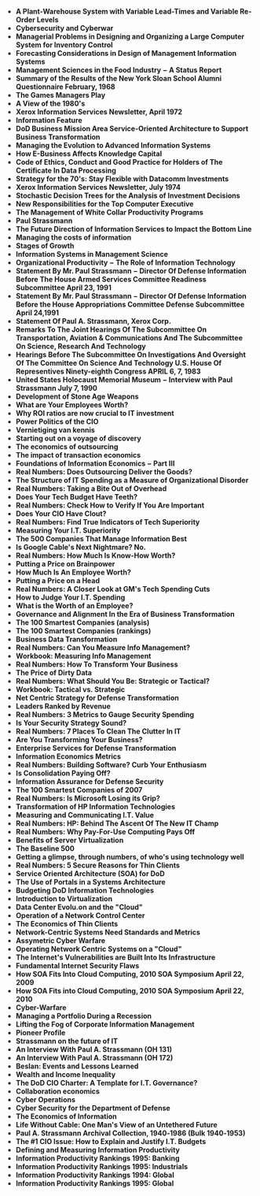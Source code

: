 
<ul>
  
 <li><b><a target="_blank" href="https://github.com/manjunath5496/Paul-Strassmann-Papers/blob/master/paul(1).pdf" style="text-decoration:none;"> A Plant-Warehouse System with Variable Lead-Times and Variable Re-Order Levels</a></b></li>
  
<li><b><a target="_blank" href="https://github.com/manjunath5496/Paul-Strassmann-Papers/blob/master/paul(2).pdf" style="text-decoration:none;">Cybersecurity and Cyberwar</a></b></li>

<li><b><a target="_blank" href="https://github.com/manjunath5496/Paul-Strassmann-Papers/blob/master/paul(3).pdf" style="text-decoration:none;">Managerial Problems in Designing and Organizing a Large Computer System for Inventory Control</a></b></li>                         
  <li><b><a target="_blank" href="https://github.com/manjunath5496/Paul-Strassmann-Papers/blob/master/paul(4).pdf" style="text-decoration:none;">Forecasting Considerations in Design of Management Information Systems</a></b></li>  
     <li><b><a target="_blank" href="https://github.com/manjunath5496/Paul-Strassmann-Papers/blob/master/paul(5).pdf" style="text-decoration:none;">Management Sciences in the Food Industry &minus; A Status Report</a></b></li>  
   <li><b><a target="_blank" href="https://github.com/manjunath5496/Paul-Strassmann-Papers/blob/master/paul(6).pdf" style="text-decoration:none;">Summary of the Results of the New York Sloan School Alumni Questionnaire February, 1968</a></b></li>  
                                             

 <li><b><a target="_blank" href="https://github.com/manjunath5496/Paul-Strassmann-Papers/blob/master/paul(7).pdf" style="text-decoration:none;">The Games Managers Play</a></b></li>
  
<li><b><a target="_blank" href="https://github.com/manjunath5496/Paul-Strassmann-Papers/blob/master/paul(8).pdf" style="text-decoration:none;">A View of the 1980's </a></b></li>

<li><b><a target="_blank" href="https://github.com/manjunath5496/Paul-Strassmann-Papers/blob/master/paul(9).pdf" style="text-decoration:none;">Xerox Information Services Newsletter, April 1972</a></b></li>                         
  <li><b><a target="_blank" href="https://github.com/manjunath5496/Paul-Strassmann-Papers/blob/master/paul(10).pdf" style="text-decoration:none;"> Information Feature</a></b></li>  
     <li><b><a target="_blank" href="https://github.com/manjunath5496/Paul-Strassmann-Papers/blob/master/paul(11).pdf" style="text-decoration:none;">DoD Business Mission Area Service-Oriented Architecture to Support Business Transformation</a></b></li>  
   <li><b><a target="_blank" href="https://github.com/manjunath5496/Paul-Strassmann-Papers/blob/master/paul(12).pdf" style="text-decoration:none;">Managing the Evolution to Advanced Information Systems</a></b></li>  
                                             
<li><b><a target="_blank" href="https://github.com/manjunath5496/Paul-Strassmann-Papers/blob/master/paul(13).pdf" style="text-decoration:none;">How E-Business Affects Knowledge Capital</a></b></li>                         
  <li><b><a target="_blank" href="https://github.com/manjunath5496/Paul-Strassmann-Papers/blob/master/paul(14).pdf" style="text-decoration:none;">Code of Ethics, Conduct and Good Practice for Holders of The Certificate In Data Processing</a></b></li>  
     <li><b><a target="_blank" href="https://github.com/manjunath5496/Paul-Strassmann-Papers/blob/master/paul(15).pdf" style="text-decoration:none;">Strategy for the 70's: Stay Flexible with Datacomm Investments</a></b></li>  
   <li><b><a target="_blank" href="https://github.com/manjunath5496/Paul-Strassmann-Papers/blob/master/paul(16).pdf" style="text-decoration:none;">Xerox Information Services Newsletter, July 1974</a></b></li>  
                                             
  <li><b><a target="_blank" href="https://github.com/manjunath5496/Paul-Strassmann-Papers/blob/master/paul(17).pdf" style="text-decoration:none;">Stochastic Decision Trees for the Analysis of Investment Decisions</a></b></li>  
     <li><b><a target="_blank" href="https://github.com/manjunath5496/Paul-Strassmann-Papers/blob/master/paul(18).pdf" style="text-decoration:none;">New Responsibilities for the Top Computer Executive</a></b></li>  
   <li><b><a target="_blank" href="https://github.com/manjunath5496/Paul-Strassmann-Papers/blob/master/paul(19).pdf" style="text-decoration:none;">The Management of White Collar Productivity Programs</a></b></li>  

  <li><b><a target="_blank" href="https://github.com/manjunath5496/Paul-Strassmann-Papers/blob/master/paul(20).pdf" style="text-decoration:none;">Paul Strassmann</a></b></li>  
     <li><b><a target="_blank" href="https://github.com/manjunath5496/Paul-Strassmann-Papers/blob/master/paul(21).pdf" style="text-decoration:none;">The Future Direction of Information Services to Impact the Bottom Line</a></b></li>  
   <li><b><a target="_blank" href="https://github.com/manjunath5496/Paul-Strassmann-Papers/blob/master/paul(22).pdf" style="text-decoration:none;">Managing the costs of information</a></b></li>  


 <li><b><a target="_blank" href="https://github.com/manjunath5496/Paul-Strassmann-Papers/blob/master/paul(23).pdf" style="text-decoration:none;">Stages of Growth</a></b></li>  
     <li><b><a target="_blank" href="https://github.com/manjunath5496/Paul-Strassmann-Papers/blob/master/paul(24).pdf" style="text-decoration:none;">Information Systems in Management Science</a></b></li>  
   <li><b><a target="_blank" href="https://github.com/manjunath5496/Paul-Strassmann-Papers/blob/master/paul(25).pdf" style="text-decoration:none;"> Organizational Productivity &minus; The Role of Information Technology </a></b></li>  

  <li><b><a target="_blank" href="https://github.com/manjunath5496/Paul-Strassmann-Papers/blob/master/paul(26).pdf" style="text-decoration:none;">Statement By Mr. Paul Strassmann &minus; Director Of Defense Information Before The House Armed Services Committee Readiness Subcommittee April 23, 1991</a></b></li>  
<li><b><a target="_blank" href="https://github.com/manjunath5496/Paul-Strassmann-Papers/blob/master/paul(27).pdf" style="text-decoration:none;">Statement By Mr. Paul Strassmann &minus; Director Of Defense Information Before the House Appropriations Committee Defense Subcommittee April 24,1991</a></b></li>  
   <li><b><a target="_blank" href="https://github.com/manjunath5496/Paul-Strassmann-Papers/blob/master/paul(28).pdf" style="text-decoration:none;">Statement Of Paul A. Strassmann, Xerox Corp. </a></b></li>  

<li><b><a target="_blank" href="https://github.com/manjunath5496/Paul-Strassmann-Papers/blob/master/paul(29).pdf" style="text-decoration:none;">Remarks To The Joint Hearings Of The Subcommittee On Transportation, Aviation & Communications And The Subcommittee On Science, Research And Technology</a></b></li>  

   <li><b><a target="_blank" href="https://github.com/manjunath5496/Paul-Strassmann-Papers/blob/master/paul(30).pdf" style="text-decoration:none;">Hearings Before The Subcommittee On Investigations And Oversight Of The Committee On Science And Technology
U.S. House Of Representives Ninety-eighth Congress APRIL 6, 7, 1983</a></b></li>  

<li><b><a target="_blank" href="https://github.com/manjunath5496/Paul-Strassmann-Papers/blob/master/paul(31).pdf" style="text-decoration:none;">United States Holocaust Memorial Museum &minus; Interview with Paul Strassmann July 7, 1990</a></b></li>  

  <li><b><a target="_blank" href="https://github.com/manjunath5496/Paul-Strassmann-Papers/blob/master/paul(32).pdf" style="text-decoration:none;">Development of Stone Age Weapons</a></b></li>  

<li><b><a target="_blank" href="https://github.com/manjunath5496/Paul-Strassmann-Papers/blob/master/paul(33).pdf" style="text-decoration:none;">What are Your Employees Worth?</a></b></li>  

   <li><b><a target="_blank" href="https://github.com/manjunath5496/Paul-Strassmann-Papers/blob/master/paul(34).pdf" style="text-decoration:none;">Why ROI ratios are now crucial to IT investment </a></b></li>  

<li><b><a target="_blank" href="https://github.com/manjunath5496/Paul-Strassmann-Papers/blob/master/paul(35).pdf" style="text-decoration:none;">Power Politics of the CIO</a></b></li>  


<li><b><a target="_blank" href="https://github.com/manjunath5496/Paul-Strassmann-Papers/blob/master/paul(36).pdf" style="text-decoration:none;">Vernietiging van kennis</a></b></li>  

   <li><b><a target="_blank" href="https://github.com/manjunath5496/Paul-Strassmann-Papers/blob/master/paul(37).pdf" style="text-decoration:none;">Starting out on a voyage of discovery</a></b></li>  

<li><b><a target="_blank" href="https://github.com/manjunath5496/Paul-Strassmann-Papers/blob/master/paul(38).pdf" style="text-decoration:none;">The economics of outsourcing</a></b></li>  

  <li><b><a target="_blank" href="https://github.com/manjunath5496/Paul-Strassmann-Papers/blob/master/paul(39).pdf" style="text-decoration:none;">The impact of transaction economics</a></b></li>  

<li><b><a target="_blank" href="https://github.com/manjunath5496/Paul-Strassmann-Papers/blob/master/paul(40).pdf" style="text-decoration:none;">Foundations of Information Economics &minus; Part III</a></b></li>  

   <li><b><a target="_blank" href="https://github.com/manjunath5496/Paul-Strassmann-Papers/blob/master/paul(41).pdf" style="text-decoration:none;">Real Numbers: Does Outsourcing Deliver the Goods?</a></b></li>  

<li><b><a target="_blank" href="https://github.com/manjunath5496/Paul-Strassmann-Papers/blob/master/paul(42).pdf" style="text-decoration:none;">The Structure of IT Spending as a Measure of Organizational Disorder</a></b></li>  


<li><b><a target="_blank" href="https://github.com/manjunath5496/Paul-Strassmann-Papers/blob/master/paul(43).pdf" style="text-decoration:none;">Real Numbers: Taking a Bite Out of Overhead</a></b></li>  

  <li><b><a target="_blank" href="https://github.com/manjunath5496/Paul-Strassmann-Papers/blob/master/paul(44).pdf" style="text-decoration:none;">Does Your Tech Budget Have Teeth?</a></b></li>  

<li><b><a target="_blank" href="https://github.com/manjunath5496/Paul-Strassmann-Papers/blob/master/paul(45).pdf" style="text-decoration:none;">Real Numbers: Check How to Verify If You Are Important</a></b></li>  

   <li><b><a target="_blank" href="https://github.com/manjunath5496/Paul-Strassmann-Papers/blob/master/paul(46).pdf" style="text-decoration:none;">Does Your CIO Have Clout?</a></b></li>  

<li><b><a target="_blank" href="https://github.com/manjunath5496/Paul-Strassmann-Papers/blob/master/paul(47).pdf" style="text-decoration:none;">Real Numbers: Find True Indicators of Tech Superiority</a></b></li>  


<li><b><a target="_blank" href="https://github.com/manjunath5496/Paul-Strassmann-Papers/blob/master/paul(48).pdf" style="text-decoration:none;">Measuring Your I.T. Superiority</a></b></li>  

  <li><b><a target="_blank" href="https://github.com/manjunath5496/Paul-Strassmann-Papers/blob/master/paul(49).pdf" style="text-decoration:none;">The 500 Companies That Manage Information Best</a></b></li>  

<li><b><a target="_blank" href="https://github.com/manjunath5496/Paul-Strassmann-Papers/blob/master/paul(50).pdf" style="text-decoration:none;">Is Google Cable's Next Nightmare? No.</a></b></li>  

   <li><b><a target="_blank" href="https://github.com/manjunath5496/Paul-Strassmann-Papers/blob/master/paul(51).pdf" style="text-decoration:none;">Real Numbers: How Much Is Know-How Worth?</a></b></li>  

<li><b><a target="_blank" href="https://github.com/manjunath5496/Paul-Strassmann-Papers/blob/master/paul(52).pdf" style="text-decoration:none;">Putting a Price on Brainpower</a></b></li>  

<li><b><a target="_blank" href="https://github.com/manjunath5496/Paul-Strassmann-Papers/blob/master/paul(53).pdf" style="text-decoration:none;">How Much Is An Employee Worth?</a></b></li>  

   <li><b><a target="_blank" href="https://github.com/manjunath5496/Paul-Strassmann-Papers/blob/master/paul(54).pdf" style="text-decoration:none;">Putting a Price on a Head</a></b></li>  

<li><b><a target="_blank" href="https://github.com/manjunath5496/Paul-Strassmann-Papers/blob/master/paul(55).pdf" style="text-decoration:none;">Real Numbers: A Closer Look at GM's Tech Spending Cuts</a></b></li>  

<li><b><a target="_blank" href="https://github.com/manjunath5496/Paul-Strassmann-Papers/blob/master/paul(56).pdf" style="text-decoration:none;"> How to Judge Your I.T. Spending</a></b></li>  


 <li><b><a target="_blank" href="https://github.com/manjunath5496/Paul-Strassmann-Papers/blob/master/paul(57).pdf" style="text-decoration:none;"> What is the Worth of an Employee?</a></b></li>
  
<li><b><a target="_blank" href="https://github.com/manjunath5496/Paul-Strassmann-Papers/blob/master/paul(58).pdf" style="text-decoration:none;">Governance and Alignment In the Era of Business Transformation</a></b></li>

<li><b><a target="_blank" href="https://github.com/manjunath5496/Paul-Strassmann-Papers/blob/master/paul(59).pdf" style="text-decoration:none;">The 100 Smartest Companies (analysis)</a></b></li>                         
  <li><b><a target="_blank" href="https://github.com/manjunath5496/Paul-Strassmann-Papers/blob/master/paul(60).pdf" style="text-decoration:none;">The 100 Smartest Companies (rankings)</a></b></li>  
     <li><b><a target="_blank" href="https://github.com/manjunath5496/Paul-Strassmann-Papers/blob/master/paul(61).pdf" style="text-decoration:none;">Business Data Transformation</a></b></li>  
   <li><b><a target="_blank" href="https://github.com/manjunath5496/Paul-Strassmann-Papers/blob/master/paul(62).pdf" style="text-decoration:none;">Real Numbers: Can You Measure Info Management?</a></b></li>  
                                             

 <li><b><a target="_blank" href="https://github.com/manjunath5496/Paul-Strassmann-Papers/blob/master/paul(63).pdf" style="text-decoration:none;">Workbook: Measuring Info Management</a></b></li>
  
<li><b><a target="_blank" href="https://github.com/manjunath5496/Paul-Strassmann-Papers/blob/master/paul(64).pdf" style="text-decoration:none;">Real Numbers: How To Transform Your Business </a></b></li>

<li><b><a target="_blank" href="https://github.com/manjunath5496/Paul-Strassmann-Papers/blob/master/paul(65).pdf" style="text-decoration:none;">The Price of Dirty Data</a></b></li>                         
  <li><b><a target="_blank" href="https://github.com/manjunath5496/Paul-Strassmann-Papers/blob/master/paul(66).pdf" style="text-decoration:none;"> Real Numbers: What Should You Be: Strategic or Tactical?</a></b></li>  
     <li><b><a target="_blank" href="https://github.com/manjunath5496/Paul-Strassmann-Papers/blob/master/paul(67).pdf" style="text-decoration:none;">Workbook: Tactical vs. Strategic</a></b></li>  
   <li><b><a target="_blank" href="https://github.com/manjunath5496/Paul-Strassmann-Papers/blob/master/paul(68).pdf" style="text-decoration:none;">Net Centric Strategy for Defense Transformation</a></b></li>  
                                             
<li><b><a target="_blank" href="https://github.com/manjunath5496/Paul-Strassmann-Papers/blob/master/paul(69).pdf" style="text-decoration:none;">Leaders Ranked by Revenue</a></b></li>                         
  <li><b><a target="_blank" href="https://github.com/manjunath5496/Paul-Strassmann-Papers/blob/master/paul(70).pdf" style="text-decoration:none;">Real Numbers: 3 Metrics to Gauge Security Spending</a></b></li>  
     <li><b><a target="_blank" href="https://github.com/manjunath5496/Paul-Strassmann-Papers/blob/master/paul(71).pdf" style="text-decoration:none;">Is Your Security Strategy Sound?</a></b></li>  
   <li><b><a target="_blank" href="https://github.com/manjunath5496/Paul-Strassmann-Papers/blob/master/paul(72).pdf" style="text-decoration:none;">Real Numbers: 7 Places To Clean The Clutter In IT</a></b></li>  
                                             
  <li><b><a target="_blank" href="https://github.com/manjunath5496/Paul-Strassmann-Papers/blob/master/paul(73).pdf" style="text-decoration:none;">Are You Transforming Your Business?</a></b></li>  
     <li><b><a target="_blank" href="https://github.com/manjunath5496/Paul-Strassmann-Papers/blob/master/paul(74).pdf" style="text-decoration:none;">Enterprise Services for Defense Transformation</a></b></li>  
   <li><b><a target="_blank" href="https://github.com/manjunath5496/Paul-Strassmann-Papers/blob/master/paul(75).pdf" style="text-decoration:none;">Information Economics Metrics</a></b></li>  

  <li><b><a target="_blank" href="https://github.com/manjunath5496/Paul-Strassmann-Papers/blob/master/paul(76).pdf" style="text-decoration:none;">Real Numbers: Building Software? Curb Your Enthusiasm</a></b></li>  
     <li><b><a target="_blank" href="https://github.com/manjunath5496/Paul-Strassmann-Papers/blob/master/paul(77).pdf" style="text-decoration:none;">Is Consolidation Paying Off?</a></b></li>  
   <li><b><a target="_blank" href="https://github.com/manjunath5496/Paul-Strassmann-Papers/blob/master/paul(78).pdf" style="text-decoration:none;">Information Assurance for Defense Security</a></b></li>  


 <li><b><a target="_blank" href="https://github.com/manjunath5496/Paul-Strassmann-Papers/blob/master/paul(79).pdf" style="text-decoration:none;">The 100 Smartest Companies of 2007</a></b></li>  
     <li><b><a target="_blank" href="https://github.com/manjunath5496/Paul-Strassmann-Papers/blob/master/paul(80).pdf" style="text-decoration:none;">Real Numbers: Is Microsoft Losing its Grip?</a></b></li>  
   <li><b><a target="_blank" href="https://github.com/manjunath5496/Paul-Strassmann-Papers/blob/master/paul(81).pdf" style="text-decoration:none;"> Transformation of HP Information Technologies </a></b></li>  

  <li><b><a target="_blank" href="https://github.com/manjunath5496/Paul-Strassmann-Papers/blob/master/paul(82).pdf" style="text-decoration:none;">Measuring and Communicating I.T. Value</a></b></li>  
<li><b><a target="_blank" href="https://github.com/manjunath5496/Paul-Strassmann-Papers/blob/master/paul(83).pdf" style="text-decoration:none;">Real Numbers: HP: Behind The Ascent Of The New IT Champ</a></b></li>  
   <li><b><a target="_blank" href="https://github.com/manjunath5496/Paul-Strassmann-Papers/blob/master/paul(84).pdf" style="text-decoration:none;">Real Numbers: Why Pay-For-Use Computing Pays Off</a></b></li>  

<li><b><a target="_blank" href="https://github.com/manjunath5496/Paul-Strassmann-Papers/blob/master/paul(85).pdf" style="text-decoration:none;">Benefits of Server Virtualization</a></b></li>  

   <li><b><a target="_blank" href="https://github.com/manjunath5496/Paul-Strassmann-Papers/blob/master/paul(86).pdf" style="text-decoration:none;">The Baseline 500</a></b></li>  

<li><b><a target="_blank" href="https://github.com/manjunath5496/Paul-Strassmann-Papers/blob/master/paul(87).pdf" style="text-decoration:none;">Getting a glimpse, through numbers, of who's using technology well</a></b></li>  

  <li><b><a target="_blank" href="https://github.com/manjunath5496/Paul-Strassmann-Papers/blob/master/paul(88).pdf" style="text-decoration:none;">Real Numbers: 5 Secure Reasons for Thin Clients</a></b></li>  

<li><b><a target="_blank" href="https://github.com/manjunath5496/Paul-Strassmann-Papers/blob/master/paul(89).pdf" style="text-decoration:none;">Service Oriented Architecture (SOA) for DoD</a></b></li>  

   <li><b><a target="_blank" href="https://github.com/manjunath5496/Paul-Strassmann-Papers/blob/master/paul(90).pdf" style="text-decoration:none;">The Use of Portals in a Systems Architecture </a></b></li>  

<li><b><a target="_blank" href="https://github.com/manjunath5496/Paul-Strassmann-Papers/blob/master/paul(91).pdf" style="text-decoration:none;">Budgeting DoD Information Technologies</a></b></li>  


<li><b><a target="_blank" href="https://github.com/manjunath5496/Paul-Strassmann-Papers/blob/master/paul(92).pdf" style="text-decoration:none;">Introduction to Virtualization</a></b></li>  

   <li><b><a target="_blank" href="https://github.com/manjunath5496/Paul-Strassmann-Papers/blob/master/paul(93).pdf" style="text-decoration:none;">Data Center Evolu.on and the "Cloud"</a></b></li>  

<li><b><a target="_blank" href="https://github.com/manjunath5496/Paul-Strassmann-Papers/blob/master/paul(94).pdf" style="text-decoration:none;">Operation of a Network Control Center</a></b></li>  

  <li><b><a target="_blank" href="https://github.com/manjunath5496/Paul-Strassmann-Papers/blob/master/paul(95).pdf" style="text-decoration:none;">The Economics of Thin Clients</a></b></li>  

<li><b><a target="_blank" href="https://github.com/manjunath5496/Paul-Strassmann-Papers/blob/master/paul(96).pdf" style="text-decoration:none;">Network-Centric Systems Need Standards and Metrics</a></b></li>  

   <li><b><a target="_blank" href="https://github.com/manjunath5496/Paul-Strassmann-Papers/blob/master/paul(97).pdf" style="text-decoration:none;">Assymetric Cyber Warfare</a></b></li>  

<li><b><a target="_blank" href="https://github.com/manjunath5496/Paul-Strassmann-Papers/blob/master/paul(98).pdf" style="text-decoration:none;">Operating Network Centric Systems on a "Cloud"</a></b></li>  


<li><b><a target="_blank" href="https://github.com/manjunath5496/Paul-Strassmann-Papers/blob/master/paul(99).pdf" style="text-decoration:none;">The Internet's Vulnerabilities are Built Into Its Infrastructure</a></b></li>  

  <li><b><a target="_blank" href="https://github.com/manjunath5496/Paul-Strassmann-Papers/blob/master/paul(100).pdf" style="text-decoration:none;">Fundamental Internet Security Flaws</a></b></li>  

<li><b><a target="_blank" href="https://github.com/manjunath5496/Paul-Strassmann-Papers/blob/master/paul(101).pdf" style="text-decoration:none;">How SOA Fits Into Cloud Computing, 2010 SOA Symposium April 22, 2009</a></b></li>  

   <li><b><a target="_blank" href="https://github.com/manjunath5496/Paul-Strassmann-Papers/blob/master/paul(102).pdf" style="text-decoration:none;">How SOA Fits into Cloud Computing, 2010 SOA Symposium April 22, 2010</a></b></li>  

<li><b><a target="_blank" href="https://github.com/manjunath5496/Paul-Strassmann-Papers/blob/master/paul(103).pdf" style="text-decoration:none;">Cyber-Warfare</a></b></li>  


<li><b><a target="_blank" href="https://github.com/manjunath5496/Paul-Strassmann-Papers/blob/master/paul(104).pdf" style="text-decoration:none;">Managing a Portfolio During a Recession</a></b></li>  

  <li><b><a target="_blank" href="https://github.com/manjunath5496/Paul-Strassmann-Papers/blob/master/paul(105).pdf" style="text-decoration:none;">Lifting the Fog of Corporate Information Management</a></b></li>  

<li><b><a target="_blank" href="https://github.com/manjunath5496/Paul-Strassmann-Papers/blob/master/paul(106).pdf" style="text-decoration:none;">Pioneer Profile</a></b></li>  

   <li><b><a target="_blank" href="https://github.com/manjunath5496/Paul-Strassmann-Papers/blob/master/paul(107).pdf" style="text-decoration:none;">Strassmann on the future of IT</a></b></li>  

<li><b><a target="_blank" href="https://github.com/manjunath5496/Paul-Strassmann-Papers/blob/master/paul(108).pdf" style="text-decoration:none;">An Interview With Paul A. Strassmann (OH 131)</a></b></li>  

<li><b><a target="_blank" href="https://github.com/manjunath5496/Paul-Strassmann-Papers/blob/master/paul(109).pdf" style="text-decoration:none;">An Interview With Paul A. Strassmann (OH 172)</a></b></li>  

   <li><b><a target="_blank" href="https://github.com/manjunath5496/Paul-Strassmann-Papers/blob/master/paul(110).pdf" style="text-decoration:none;">Beslan: Events and Lessons Learned</a></b></li>  

<li><b><a target="_blank" href="https://github.com/manjunath5496/Paul-Strassmann-Papers/blob/master/paul(111).pdf" style="text-decoration:none;">Wealth and Income Inequality</a></b></li>  

<li><b><a target="_blank" href="https://github.com/manjunath5496/Paul-Strassmann-Papers/blob/master/paul(112).pdf" style="text-decoration:none;"> The DoD CIO Charter: A Template for I.T. Governance?</a></b></li>  

<li><b><a target="_blank" href="https://github.com/manjunath5496/Paul-Strassmann-Papers/blob/master/paul(113).pdf" style="text-decoration:none;">Collaboration economics</a></b></li>  

<li><b><a target="_blank" href="https://github.com/manjunath5496/Paul-Strassmann-Papers/blob/master/paul(114).pdf" style="text-decoration:none;">Cyber Operations</a></b></li>  

   <li><b><a target="_blank" href="https://github.com/manjunath5496/Paul-Strassmann-Papers/blob/master/paul(115).pdf" style="text-decoration:none;">Cyber Security for the Department of Defense</a></b></li>  

<li><b><a target="_blank" href="https://github.com/manjunath5496/Paul-Strassmann-Papers/blob/master/paul(116).pdf" style="text-decoration:none;">The Economics of Information</a></b></li>  

<li><b><a target="_blank" href="https://github.com/manjunath5496/Paul-Strassmann-Papers/blob/master/paul(117).pdf" style="text-decoration:none;"> Life Without Cable: One Man's View of an Untethered Future</a></b></li>  

<li><b><a target="_blank" href="https://github.com/manjunath5496/Paul-Strassmann-Papers/blob/master/paul(118).pdf" style="text-decoration:none;">Paul A. Strassmann Archival Collection, 1940‐1986 (Bulk 1940‐1953)</a></b></li>  

<li><b><a target="_blank" href="https://github.com/manjunath5496/Paul-Strassmann-Papers/blob/master/paul(119).pdf" style="text-decoration:none;"> The #1 CIO Issue: How to Explain and Justify I.T. Budgets</a></b></li>  

<li><b><a target="_blank" href="https://github.com/manjunath5496/Paul-Strassmann-Papers/blob/master/paul(120).pdf" style="text-decoration:none;">Defining and Measuring Information Productivity</a></b></li>  

<li><b><a target="_blank" href="https://github.com/manjunath5496/Paul-Strassmann-Papers/blob/master/paul(121).pdf" style="text-decoration:none;">Information Productivity Rankings 1995: Banking</a></b></li>  

   <li><b><a target="_blank" href="https://github.com/manjunath5496/Paul-Strassmann-Papers/blob/master/paul(122).pdf" style="text-decoration:none;">Information Productivity Rankings 1995: Industrials</a></b></li>  

<li><b><a target="_blank" href="https://github.com/manjunath5496/Paul-Strassmann-Papers/blob/master/paul(123).pdf" style="text-decoration:none;">Information Productivity Rankings 1994: Global</a></b></li>  

<li><b><a target="_blank" href="https://github.com/manjunath5496/Paul-Strassmann-Papers/blob/master/paul(124).pdf" style="text-decoration:none;"> Information Productivity Rankings 1995: Global</a></b></li>






</ul>
